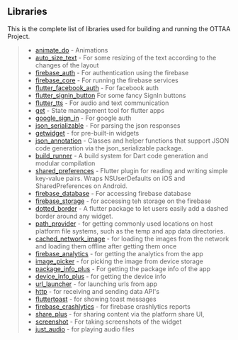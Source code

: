 ## Libraries 

This is the complete list of libraries used for building and running the OTTAA Project.

> * [animate_do](https://pub.dev/packages/animate_do) - Animations
> * [auto_size_text](https://pub.dev/packages/auto_size_text) - For some resizing of the text according to the changes of the layout
> * [firebase_auth](https://pub.dev/packages/firebase_auth) - For authentication using the firebase
> * [firebase_core](https://pub.dev/packages/firebase_core) - For running the firebase services
> * [flutter_facebook_auth](https://pub.dev/packages/flutter_facebook_auth) - For facebook auth
> * [flutter_signin_button](https://pub.dev/packages/flutter_signin_button) For some fancy SignIn buttons
> * [flutter_tts](https://pub.dev/packages/flutter_tts) - For audio and text communication
> * [get](https://pub.dev/packages/get) - State management tool for flutter apps
> * [google_sign_in](https://pub.dev/packages/google_sign_in) - For google auth
> * [json_serializable](https://pub.dev/packages/json_serializable) - For parsing the json responses
> * [getwidget](https://pub.dev/packages/getwidget) - for pre-built-in widgets
> * [json_annotation](https://pub.dev/packages/json_annotation) - Classes and helper functions that support JSON code generation via the json_serializable package.
> * [build_runner](https://pub.dev/packages/build_runner) - A build system for Dart code generation and modular compilation
> * [shared_preferences](https://pub.dev/packages/shared_preferences) - Flutter plugin for reading and writing simple key-value pairs. Wraps NSUserDefaults on iOS and SharedPreferences on Android.
> * [firebase_database](https://pub.dev/packages/firebase_database) - For accessing firebase database
> * [firebase_storage](https://pub.dev/packages/firebase_storage) - for accessing teh storage on the firebase
> * [dotted_border](https://pub.dev/packages/dotted_border) - A flutter package to let users easily add a dashed border around any widget.
> * [path_provider](https://pub.dev/packages/path_provider) - for getting commonly used locations on host platform file systems, such as the temp and app data directories.
> * [cached_network_image](https://pub.dev/packages/cached_network_image) - for loading the images from the network and loading them offline after getting them once
> * [firebase_analytics](https://pub.dev/packages/firebase_analytics) - for getting the analytics from the app
> * [image_picker](https://pub.dev/packages/image_picker) - for picking the image from device storage
> * [package_info_plus](https://pub.dev/packages/package_info_plus) - For getting the package info of the app
> * [device_info_plus](https://pub.dev/packages/device_info_plus) - for getting the device info
> * [url_launcher](https://pub.dev/packages/url_launcher) - for launching urls from app
> * [http](https://pub.dev/packages/http) - for receiving and sending data API's
> * [fluttertoast](https://pub.dev/packages/fluttertoast) - for showing toast messages
> * [firebase_crashlytics](https://pub.dev/packages/firebase_crashlytics) - for firebase crashlytics reports
> * [share_plus](https://pub.dev/packages/share_plus) - for sharing content via the platform share UI,
> * [screenshot](https://pub.dev/packages/screenshot) - For taking screenshots of the widget
> * [just_audio](https://pub.dev/packages/just_audio) - for playing audio files
